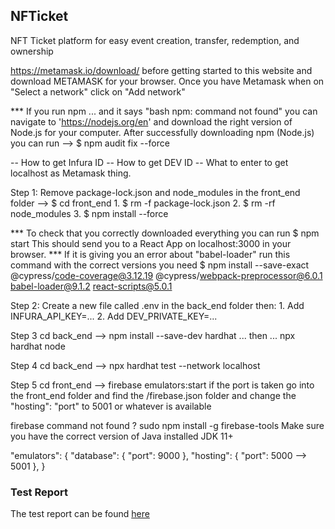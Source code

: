 ## NFTicket 
NFT Ticket platform for easy event creation, transfer, redemption, and ownership

https://metamask.io/download/ before getting started to this website and download METAMASK for your browser.
Once you have Metamask when on "Select a network" click on "Add network"

*** If you run npm ... and it says "bash npm: command not found" you can navigate to 'https://nodejs.org/en' and download the right version of Node.js for your computer. 
After successfully downloading npm (Node.js) you can run --> $ npm audit fix --force

-- How to get Infura ID
-- How to get DEV ID
-- What to enter to get localhost as Metamask thing. 

Step 1: Remove package-lock.json and node_modules in the front_end folder --> $ cd front_end
    1. $ rm -f package-lock.json
    2. $ rm -rf node_modules
    3. $ npm install --force

*** To check that you correctly downloaded everything you can run $ npm start
This should send you to a React App on localhost:3000 in your browser. 
*** If it is giving you an error about "babel-loader" run this command with the correct versions you need $ npm install --save-exact @cypress/code-coverage@3.12.19 @cypress/webpack-preprocessor@6.0.1 babel-loader@9.1.2 react-scripts@5.0.1

Step 2: Create a new file called .env in the back_end folder then:
    1. Add INFURA_API_KEY=...
    2. Add DEV_PRIVATE_KEY=...

Step 3 cd back_end --> npm install --save-dev hardhat ... then ... npx hardhat node

Step 4 cd back_end --> npx hardhat test --network localhost

Step 5 cd front_end --> firebase emulators:start 
if the port is taken go into the front_end folder and find the /firebase.json folder and change the "hosting": "port" to 5001 or whatever is available 

firebase command not found ? sudo npm install -g firebase-tools
Make sure you have the correct version of Java installed JDK 11+

"emulators": {
    "database": {
      "port": 9000
    },
    "hosting": {
      "port": 5000 --> 5001
    },
}

### Test Report
The test report can be found [here](docs/TestReport.md)

